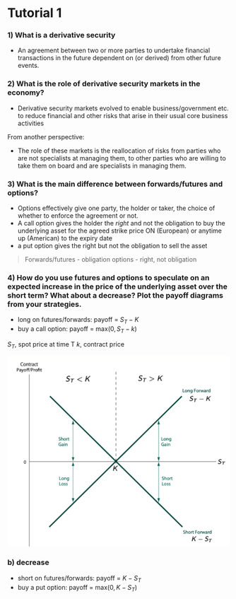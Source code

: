 # Tutorial 1

### 1) What is a derivative security
- An agreement between two or more parties to undertake financial transactions in the future dependent on (or derived) from other future events.

### 2) What is the role of derivative security markets in the economy?
- Derivative security markets evolved to enable business/government etc. to reduce financial and other risks that arise in their usual core business activities

From another perspective:
- The role of these markets is the reallocation of risks from parties who are not specialists at managing them, to other parties who are willing to take them on board and are specialists in managing them.

### 3) What is the main difference between forwards/futures and options?
- Options effectively give one party, the holder or taker, the choice of whether to enforce the agreement or not.
- A call option gives the holder the *right* and not the obligation to buy the underlying asset for the agreed strike price ON (European) or anytime up (American) to the expiry date
- a put option gives the right but not the obligation to sell the asset

> Forwards/futures - obligation
> options - right, not obligation

### 4) How do you use futures and options to speculate on an expected increase in the price of the underlying asset over the short term? What about a decrease? Plot the payoff diagrams from your strategies.

- long on futures/forwards: payoff = $S_{T} - K$
- buy a call option: payoff = $\text{max}(0, S_{T} - k)$

$S_{T}$, spot price at time T
$k$, contract price

![alt text](assets\IMG2.PNG)

### b) decrease 

- short on futures/forwards: payoff = $K - S_{T}$
- buy a put option: payoff = $\text{max}(0, K - S_{T})$